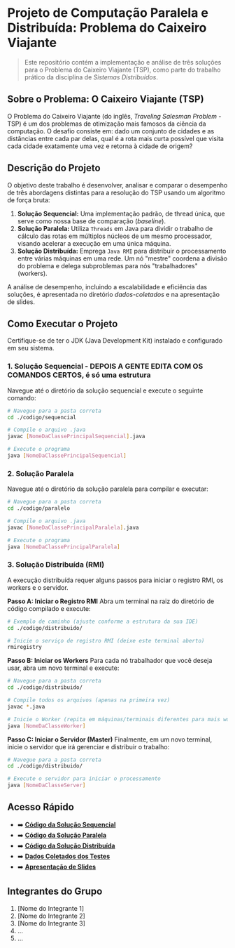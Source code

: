 # Projeto de Computação Paralela e Distribuída: Problema do Caixeiro Viajante
> Este repositório contém a implementação e análise de três soluções para o Problema do Caixeiro Viajante (TSP), como parte do trabalho prático da disciplina de *Sistemas Distribuídos*.

## Sobre o Problema: O Caixeiro Viajante (TSP)
O Problema do Caixeiro Viajante (do inglês, *Traveling Salesman Problem* - TSP) é um dos problemas de otimização mais famosos da ciência da computação. O desafio consiste em: dado um conjunto de cidades e as distâncias entre cada par delas, qual é a rota mais curta possível que visita cada cidade exatamente uma vez e retorna à cidade de origem?


## Descrição do Projeto
O objetivo deste trabalho é desenvolver, analisar e comparar o desempenho de três abordagens distintas para a resolução do TSP usando um algoritmo de força bruta:

1.  **Solução Sequencial:** Uma implementação padrão, de thread única, que serve como nossa base de comparação (*baseline*).
2.  **Solução Paralela:** Utiliza `Threads` em Java para dividir o trabalho de cálculo das rotas em múltiplos núcleos de um mesmo processador, visando acelerar a execução em uma única máquina.
3.  **Solução Distribuída:** Emprega `Java RMI` para distribuir o processamento entre várias máquinas em uma rede. Um nó "mestre" coordena a divisão do problema e delega subproblemas para nós "trabalhadores" (workers).

A análise de desempenho, incluindo a escalabilidade e eficiência das soluções, é apresentada no diretório *dados-coletados* e na apresentação de slides.

## Como Executar o Projeto
Certifique-se de ter o JDK (Java Development Kit) instalado e configurado em seu sistema.

### 1. Solução Sequencial - **DEPOIS A GENTE EDITA COM OS COMANDOS CERTOS, é só uma estrutura**
Navegue até o diretório da solução sequencial e execute o seguinte comando:

```bash
# Navegue para a pasta correta
cd ./codigo/sequencial

# Compile o arquivo .java
javac [NomeDaClassePrincipalSequencial].java

# Execute o programa
java [NomeDaClassePrincipalSequencial]
```

### 2. Solução Paralela
Navegue até o diretório da solução paralela para compilar e executar:

```bash
# Navegue para a pasta correta
cd ./codigo/paralelo

# Compile o arquivo .java
javac [NomeDaClassePrincipalParalela].java

# Execute o programa
java [NomeDaClassePrincipalParalela]
```

### 3. Solução Distribuída (RMI)
A execução distribuída requer alguns passos para iniciar o registro RMI, os workers e o servidor.

**Passo A: Iniciar o Registro RMI**
Abra um terminal na raiz do diretório de código compilado e execute:

```bash
# Exemplo de caminho (ajuste conforme a estrutura da sua IDE)
cd ./codigo/distribuido/

# Inicie o serviço de registro RMI (deixe este terminal aberto)
rmiregistry
```

**Passo B: Iniciar os Workers**
Para cada nó trabalhador que você deseja usar, abra um novo terminal e execute:

```bash
# Navegue para a pasta correta
cd ./codigo/distribuido/

# Compile todos os arquivos (apenas na primeira vez)
javac *.java

# Inicie o Worker (repita em máquinas/terminais diferentes para mais workers)
java [NomeDaClasseWorker]
```

**Passo C: Iniciar o Servidor (Master)**
Finalmente, em um novo terminal, inicie o servidor que irá gerenciar e distribuir o trabalho:

```bash
# Navegue para a pasta correta
cd ./codigo/distribuido/

# Execute o servidor para iniciar o processamento
java [NomeDaClasseServer]
```

## Acesso Rápido
* ➡️ **[Código da Solução Sequencial](./codigo/sequencial/)**
* ➡️ **[Código da Solução Paralela](./codigo/paralelo/)**
* ➡️ **[Código da Solução Distribuída](./codigo/distribuido/)**
* ➡️ **[Dados Coletados dos Testes](./dados-coletados/)**
* ➡️ **[Apresentação de Slides](./apresentacao/)**

## Integrantes do Grupo
1. [Nome do Integrante 1]
2. [Nome do Integrante 2]
3. [Nome do Integrante 3]
4. ...
5. ...